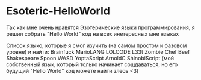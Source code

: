# Esoteric-HelloWorld
Так как мне очень нравятся Эзотерические языки программирования, я решил собрать "Hello World" код на всех инетересных мне языках 

Список языко, которые я смог изучить (на самом простом и базовом уровне) и найти: 
  Brainfuck
  MarioLANG
  LOLCODE
  L33t
  Zombie
  Chef
  Beef
  Shakespeare
  Spoon
  WASD
  YoptaScript
  ArnoldC
  ShinobiScript (мой собственный язык, который только начинает сощдаваться, но его будущий "Hello World" код можете найти злесь <3)
